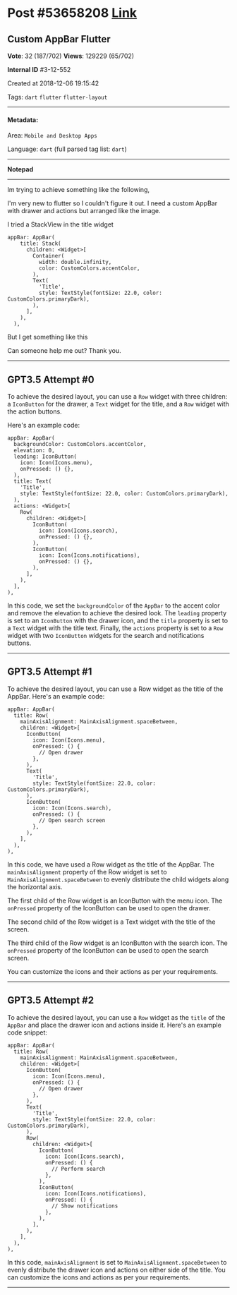 
# Post \#53658208 [Link](https://stackoverflow.com/questions/53658208/)

## Custom AppBar Flutter

**Vote**: 32 (187/702) **Views**: 129229 (65/702) 

**Internal ID** \#3-12-552

Created at 2018-12-06 19:15:42

Tags: `dart` `flutter` `flutter-layout`

----------

#### Metadata:

Area: `Mobile and Desktop Apps`

Language: `dart` (full parsed tag list: `dart`)

----------

**Notepad**


----------

Im trying to achieve something like the following, 
[](https://i.stack.imgur.com/xRIAc.png)

I'm very new to flutter so I couldn't figure it out.
I need a custom AppBar with drawer and actions but arranged like the image.

I tried a StackView in the title widget

```
appBar: AppBar(
    title: Stack(
      children: <Widget>[
        Container(
          width: double.infinity,
          color: CustomColors.accentColor,
        ),
        Text(
          'Title',
          style: TextStyle(fontSize: 22.0, color: CustomColors.primaryDark),
        ),
      ],
    ),
  ),
```


But I get something like this
[](https://i.stack.imgur.com/UQW46.png)

Can someone help me out? Thank you.


----------
        
## GPT3.5 Attempt \#0

To achieve the desired layout, you can use a `Row` widget with three children: a `IconButton` for the drawer, a `Text` widget for the title, and a `Row` widget with the action buttons.

Here's an example code:

```
appBar: AppBar(
  backgroundColor: CustomColors.accentColor,
  elevation: 0,
  leading: IconButton(
    icon: Icon(Icons.menu),
    onPressed: () {},
  ),
  title: Text(
    'Title',
    style: TextStyle(fontSize: 22.0, color: CustomColors.primaryDark),
  ),
  actions: <Widget>[
    Row(
      children: <Widget>[
        IconButton(
          icon: Icon(Icons.search),
          onPressed: () {},
        ),
        IconButton(
          icon: Icon(Icons.notifications),
          onPressed: () {},
        ),
      ],
    ),
  ],
),
```

In this code, we set the `backgroundColor` of the `AppBar` to the accent color and remove the elevation to achieve the desired look. The `leading` property is set to an `IconButton` with the drawer icon, and the `title` property is set to a `Text` widget with the title text. Finally, the `actions` property is set to a `Row` widget with two `IconButton` widgets for the search and notifications buttons.

--------

## GPT3.5 Attempt \#1

To achieve the desired layout, you can use a Row widget as the title of the AppBar. Here's an example code:

```
appBar: AppBar(
  title: Row(
    mainAxisAlignment: MainAxisAlignment.spaceBetween,
    children: <Widget>[
      IconButton(
        icon: Icon(Icons.menu),
        onPressed: () {
          // Open drawer
        },
      ),
      Text(
        'Title',
        style: TextStyle(fontSize: 22.0, color: CustomColors.primaryDark),
      ),
      IconButton(
        icon: Icon(Icons.search),
        onPressed: () {
          // Open search screen
        },
      ),
    ],
  ),
),
```

In this code, we have used a Row widget as the title of the AppBar. The `mainAxisAlignment` property of the Row widget is set to `MainAxisAlignment.spaceBetween` to evenly distribute the child widgets along the horizontal axis. 

The first child of the Row widget is an IconButton with the menu icon. The `onPressed` property of the IconButton can be used to open the drawer.

The second child of the Row widget is a Text widget with the title of the screen.

The third child of the Row widget is an IconButton with the search icon. The `onPressed` property of the IconButton can be used to open the search screen.

You can customize the icons and their actions as per your requirements.

--------

## GPT3.5 Attempt \#2

To achieve the desired layout, you can use a `Row` widget as the `title` of the `AppBar` and place the drawer icon and actions inside it. Here's an example code snippet:

```
appBar: AppBar(
  title: Row(
    mainAxisAlignment: MainAxisAlignment.spaceBetween,
    children: <Widget>[
      IconButton(
        icon: Icon(Icons.menu),
        onPressed: () {
          // Open drawer
        },
      ),
      Text(
        'Title',
        style: TextStyle(fontSize: 22.0, color: CustomColors.primaryDark),
      ),
      Row(
        children: <Widget>[
          IconButton(
            icon: Icon(Icons.search),
            onPressed: () {
              // Perform search
            },
          ),
          IconButton(
            icon: Icon(Icons.notifications),
            onPressed: () {
              // Show notifications
            },
          ),
        ],
      ),
    ],
  ),
),
```

In this code, `mainAxisAlignment` is set to `MainAxisAlignment.spaceBetween` to evenly distribute the drawer icon and actions on either side of the title. You can customize the icons and actions as per your requirements.

--------
